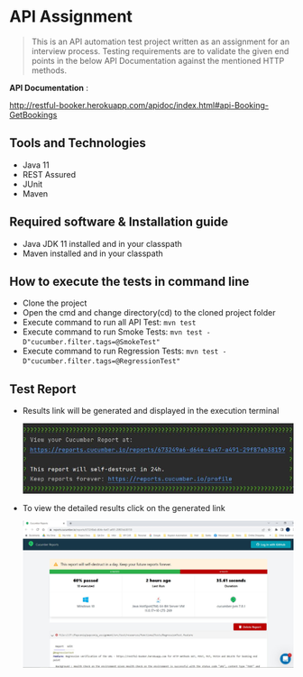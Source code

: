 # API Assignment

>This is an API automation test project written as an assignment for an interview process.
Testing requirements are to validate the given end points in the below API Documentation against the mentioned HTTP methods.

**API Documentation** :

http://restful-booker.herokuapp.com/apidoc/index.html#api-Booking-GetBookings

## Tools and Technologies
* Java 11
* REST Assured 
* JUnit
* Maven

## Required software & Installation guide

* Java JDK 11 installed and in your classpath
* Maven installed and in your classpath

## How to execute the tests in command line

- Clone the project
- Open the cmd and change directory(cd) to the cloned project folder
- Execute command to run all API Test: `mvn test`
- Execute command to run Smoke Tests: `mvn test -D"cucumber.filter.tags=@SmokeTest"`
- Execute command to run Regression Tests: `mvn test -D"cucumber.filter.tags=@RegressionTest"`

## Test Report

* Results link will be generated and  displayed in the execution terminal

  ![picture alt](readmecontent/ReportLocation.JPG)

* To view the detailed results click on the generated link

  ![picture alt](readmecontent/SampleReport.JPG)